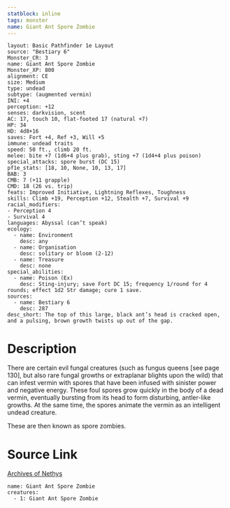 ```yaml
---
statblock: inline
tags: monster
name: Giant Ant Spore Zombie
---
```

```statblock
layout: Basic Pathfinder 1e Layout
source: "Bestiary 6"
Monster_CR: 3
name: Giant Ant Spore Zombie
Monster_XP: 800
alignment: CE
size: Medium
type: undead
subtype: (augmented vermin)
INI: +4
perception: +12
senses: darkvision, scent
AC: 17, touch 10, flat-footed 17 (natural +7)
HP: 34
HD: 4d8+16
saves: Fort +4, Ref +3, Will +5
immune: undead traits
speed: 50 ft., climb 20 ft.
melee: bite +7 (1d6+4 plus grab), sting +7 (1d4+4 plus poison)
special_attacks: spore burst (DC 15)
pf1e_stats: [18, 10, None, 10, 13, 17]
BAB: 3
CMB: 7 (+11 grapple)
CMD: 18 (26 vs. trip)
feats: Improved Initiative, Lightning Reflexes, Toughness
skills: Climb +19, Perception +12, Stealth +7, Survival +9
racial_modifiers:
- Perception 4
- Survival 4
languages: Abyssal (can’t speak)
ecology:
  - name: Environment
    desc: any
  - name: Organisation
    desc: solitary or bloom (2-12)
  - name: Treasure
    desc: none
special_abilities:
  - name: Poison (Ex)
    desc: Sting-injury; save Fort DC 15; frequency 1/round for 4 rounds; effect 1d2 Str damage; cure 1 save.
sources:
  - name: Bestiary 6
    desc: 287
desc_short: The top of this large, black ant’s head is cracked open, and a pulsing, brown growth twists up out of the gap.
```
# Description
There are certain evil fungal creatures (such as fungus queens [see page 130], but also rare fungal growths or extraplanar blights upon the wild) that can infest vermin with spores that have been infused with sinister power and negative energy. These foul spores grow quickly in the body of a dead vermin, eventually bursting from its head to form disturbing, antler-like growths. At the same time, the spores animate the vermin as an intelligent undead creature. 

These are then known as spore zombies.
# Source Link
[Archives of Nethys](https://aonprd.com/MonsterDisplay.aspx?ItemName=Giant%20Ant%20Spore%20Zombie)
```encounter-table
name: Giant Ant Spore Zombie
creatures:
  - 1: Giant Ant Spore Zombie
```
